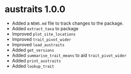 # austraits 1.0.0

* Added a `NEWS.md` file to track changes to the package.
* Added `extract_taxa` to package
* Improved `plot_site_locations`
* Improved `trait_pivot_wider`
* Improved `load_austraits`
* Added `get_versions`
* Added `summarise_trait_means` to aid `trait_pivot_wider`
* Added `print_austraits`
* Added `lookup_trait`